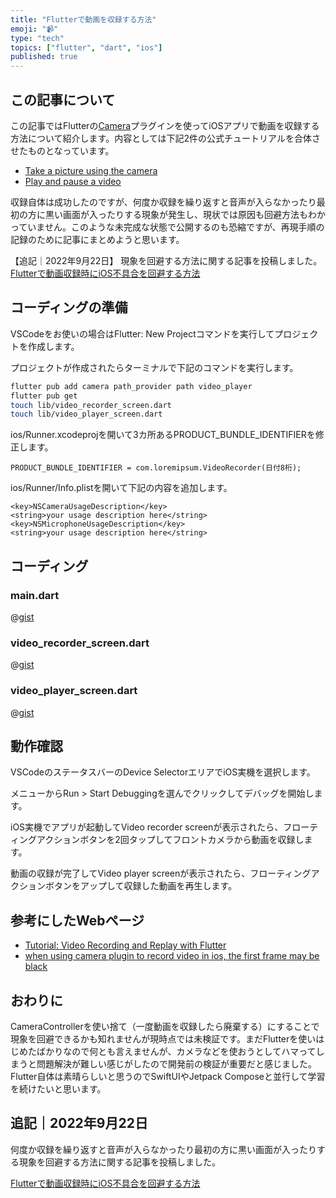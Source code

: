 ```yaml
---
title: "Flutterで動画を収録する方法"
emoji: "📹"
type: "tech"
topics: ["flutter", "dart", "ios"]
published: true
---
```


## この記事について

この記事ではFlutterの[Camera](https://pub.dev/packages/camera)プラグインを使ってiOSアプリで動画を収録する方法について紹介します。内容としては下記2件の公式チュートリアルを合体させたものとなっています。

- [Take a picture using the camera](https://docs.flutter.dev/cookbook/plugins/picture-using-camera)
- [Play and pause a video](https://docs.flutter.dev/cookbook/plugins/play-video)

収録自体は成功したのですが、何度か収録を繰り返すと音声が入らなかったり最初の方に黒い画面が入ったりする現象が発生し、現状では原因も回避方法もわかっていません。このような未完成な状態で公開するのも恐縮ですが、再現手順の記録のために記事にまとめようと思います。

【追記｜2022年9月22日】
現象を回避する方法に関する記事を投稿しました。
[Flutterで動画収録時にiOS不具合を回避する方法](https://zenn.dev/tatsuyasusukida/articles/how-to-avoid-flutter-ios-video-recording-bug)



## コーディングの準備

VSCodeをお使いの場合はFlutter: New Projectコマンドを実行してプロジェクトを作成します。

プロジェクトが作成されたらターミナルで下記のコマンドを実行します。

```sh
flutter pub add camera path_provider path video_player
flutter pub get
touch lib/video_recorder_screen.dart
touch lib/video_player_screen.dart
```

ios/Runner.xcodeprojを開いて3カ所あるPRODUCT_BUNDLE_IDENTIFIERを修正します。

```
PRODUCT_BUNDLE_IDENTIFIER = com.loremipsum.VideoRecorder(日付8桁);
```

ios/Runner/Info.plistを開いて下記の内容を追加します。

```
<key>NSCameraUsageDescription</key>
<string>your usage description here</string>
<key>NSMicrophoneUsageDescription</key>
<string>your usage description here</string>
```



## コーディング

### main.dart

@[gist](https://gist.github.com/tatsuyasusukida/667a488796472c9e613b758254bfab50?file=main.dart)

### video_recorder_screen.dart

@[gist](https://gist.github.com/tatsuyasusukida/667a488796472c9e613b758254bfab50?file=video_recorder_screen.dart)

### video_player_screen.dart

@[gist](https://gist.github.com/tatsuyasusukida/667a488796472c9e613b758254bfab50?file=video_player_screen.dart)



## 動作確認

VSCodeのステータスバーのDevice SelectorエリアでiOS実機を選択します。

メニューからRun > Start Debuggingを選んでクリックしてデバッグを開始します。

iOS実機でアプリが起動してVideo recorder screenが表示されたら、フローティングアクションボタンを2回タップしてフロントカメラから動画を収録します。

動画の収録が完了してVideo player screenが表示されたら、フローティングアクションボタンをアップして収録した動画を再生します。



## 参考にしたWebページ

- [Tutorial: Video Recording and Replay with Flutter
](https://bettercoding.dev/flutter/tutorial-video-recording-and-replay/)
- [when using camera plugin to record video in ios, the first frame may be black](https://github.com/flutter/flutter/issues/57831)



## おわりに

CameraControllerを使い捨て（一度動画を収録したら廃棄する）にすることで現象を回避できるかも知れませんが現時点では未検証です。まだFlutterを使いはじめたばかりなので何とも言えませんが、カメラなどを使おうとしてハマってしまうと問題解決が難しい感じがしたので開発前の検証が重要だと感じました。Flutter自体は素晴らしいと思うのでSwiftUIやJetpack Composeと並行して学習を続けたいと思います。



## 追記｜2022年9月22日

何度か収録を繰り返すと音声が入らなかったり最初の方に黒い画面が入ったりする現象を回避する方法に関する記事を投稿しました。

[Flutterで動画収録時にiOS不具合を回避する方法](https://zenn.dev/tatsuyasusukida/articles/how-to-avoid-flutter-ios-video-recording-bug)